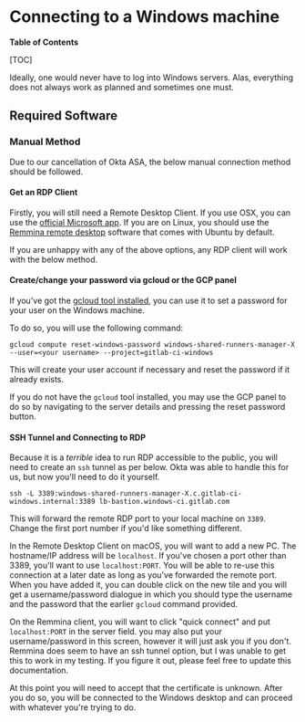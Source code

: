 # Connecting to a Windows machine

**Table of Contents**

[TOC]

Ideally, one would never have to log into Windows servers. Alas,
everything does not always work as planned and sometimes one must.

## Required Software

### Manual Method

Due to our cancellation of Okta ASA, the below manual connection method should
be followed.

#### Get an RDP Client

Firstly, you will still need a Remote Desktop Client. If you use OSX, you can
use the [official Microsoft
app](https://apps.apple.com/app/microsoft-remote-desktop/id1295203466?mt=12). If
you are on Linux, you should use the [Remmina remote
desktop](https://remmina.org/) software that comes with Ubuntu by default.

If you are unhappy with any of the above options, any RDP client will work with
the below method.

#### Create/change your password via gcloud or the GCP panel

If you've got the [gcloud tool
installed](https://cloud.google.com/sdk/gcloud/reference/compute/reset-windows-password),
you can use it to set a password for your user on the Windows machine.

To do so, you will use the following command:

```
gcloud compute reset-windows-password windows-shared-runners-manager-X --user=<your username> --project=gitlab-ci-windows
```

This will create your user account if necessary and reset the password if it
already exists.

If you do not have the `gcloud` tool installed, you may use the GCP panel to do
so by navigating to the server details and pressing the reset password button.

#### SSH Tunnel and Connecting to RDP

Because it is a *terrible* idea to run RDP accessible to the public, you will
need to create an `ssh` tunnel as per below. Okta was able to handle this for
us, but now you'll need to do it yourself.

```
ssh -L 3389:windows-shared-runners-manager-X.c.gitlab-ci-windows.internal:3389 lb-bastion.windows-ci.gitlab.com
```

This will forward the remote RDP port to your local machine on `3389`. Change
the first port number if you'd like something different.

In the Remote Desktop Client on macOS, you will want to add a new PC. The
hostname/IP address will be `localhost`. If you've chosen a port other than
3389, you'll want to use `localhost:PORT`. You will be able to re-use this
connection at a later date as long as you've forwarded the remote port. When you
have added it, you can double click on the new tile and you will get a
username/password dialogue in which you should type the username and the
password that the earlier `gcloud` command provided.

On the Remmina client, you will want to click "quick connect" and put
`localhost:PORT` in the server field. you may also put your username/password in
this screen, however it will just ask you if you don't. Remmina does seem to
have an ssh tunnel option, but I was unable to get this to work in my testing.
If you figure it out, please feel free to update this documentation.

At this point you will need to accept that the certificate is unknown. After you
do so, you will be connected to the Windows desktop and can proceed with
whatever you're trying to do.
